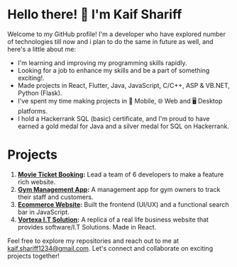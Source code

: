 # Hello there! 🧔 I'm Kaif Shariff

Welcome to my GitHub profile! I'm a developer who have explored number of technologies till now and i plan to do the same in future as well, and here's a little about me:

-  I'm learning and improving my programming skills rapidly.
-  Looking for a job to enhance my skills and be a part of something exciting!.
-  Made projects in React, Flutter, Java, JavaScript, C/C++, ASP & VB.NET, Python (Flask).
-  I've spent my time making projects in 📱 Mobile, 🌐 Web and 🖥️ Desktop platforms.
-  I hold a Hackerrank SQL (basic) certificate, and I'm proud to have earned a gold medal for Java and a silver medal for SQL on Hackerrank.

# Projects

1. **[Movie Ticket Booking](https://github.com/Random-Guyz/RG-Movie_TIcket_Booking):** Lead a team of 6 developers to make a feature rich website.
2. **[Gym Management App](https://github.com/Random-Guyz/Gym-Management):** A management app for gym owners to track their staff and customers.
3. **[Ecommerce Website](https://github.com/Random-Guyz/RG_Store):** Built the frontend (UI/UX) and a functional search bar in JavaScript.
4. **[Vortexa I.T Solution](https://github.com/Kaif-Shariff/Vortexa):** A replica of a real life business website that provides software/I.T Solutions. Made in React.   

Feel free to explore my repositories and reach out to me at kaif.shariff1234@gmail.com. 
Let's connect and collaborate on exciting projects together!
